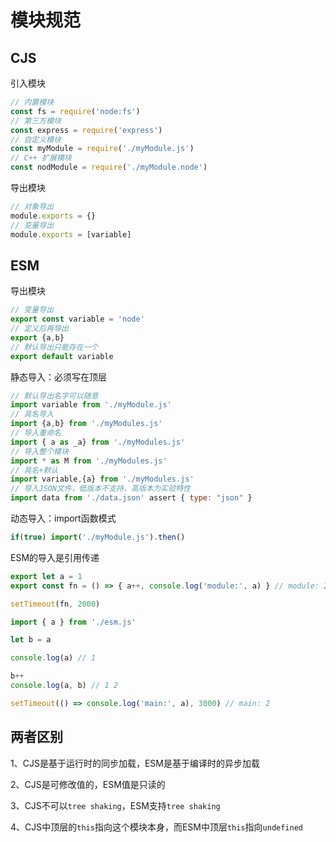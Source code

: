 # 模块规范

## CJS

引入模块

```js
// 内置模块
const fs = require('node:fs')
// 第三方模块
const express = require('express')
// 自定义模块
const myModule = require('./myModule.js')
// C++ 扩展模块
const nodModule = require('./myModule.node')
```

导出模块

```js
// 对象导出
module.exports = {}
// 变量导出
module.exports = [variable]
```





## ESM

导出模块

```js
// 变量导出
export const variable = 'node'
// 定义后再导出
export {a,b}
// 默认导出只能存在一个
export default variable
```



静态导入：必须写在顶层

```js
// 默认导出名字可以随意
import variable from './myModule.js'
// 具名导入
import {a,b} from './myModules.js'
// 导入重命名
import { a as _a} from './myModules.js'
// 导入整个模块
import * as M from './myModules.js'
// 具名+默认
import variable,{a} from './myModules.js'
// 导入JSON文件，低版本不支持，高版本为实验特性
import data from './data.json' assert { type: "json" }
```

动态导入：import函数模式

```js
if(true) import('./myModule.js').then()
```



ESM的导入是引用传递

```js
export let a = 1
export const fn = () => { a++, console.log('module:', a) } // module: 2

setTimeout(fn, 2000)
```

```js
import { a } from './esm.js'

let b = a

console.log(a) // 1

b++
console.log(a, b) // 1 2

setTimeout(() => console.log('main:', a), 3000) // main: 2
```



## 两者区别

1、CJS是基于运行时的同步加载，ESM是基于编译时的异步加载

2、CJS是可修改值的，ESM值是只读的

3、CJS不可以`tree shaking`，ESM支持`tree shaking`

4、CJS中顶层的`this`指向这个模块本身，而ESM中顶层`this`指向`undefined`

